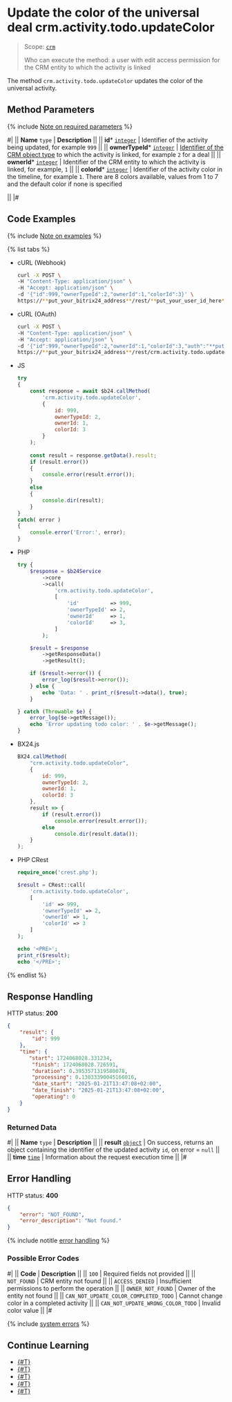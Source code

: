 # Update the color of the universal deal crm.activity.todo.updateColor

> Scope: [`crm`](../../../../scopes/permissions.md)
>
> Who can execute the method: a user with edit access permission for the CRM entity to which the activity is linked

The method `crm.activity.todo.updateColor` updates the color of the universal activity.

## Method Parameters

{% include [Note on required parameters](../../../../../_includes/required.md) %}

#|
|| **Name**
`type` | **Description** ||
|| **id***
[`integer`](../../../../data-types.md) | Identifier of the activity being updated, for example `999` ||
|| **ownerTypeId***
[`integer`](../../../../data-types.md) | [Identifier of the CRM object type](../../../data-types.md#object_type) to which the activity is linked, for example `2` for a deal ||
|| **ownerId***
[`integer`](../../../../data-types.md) | Identifier of the CRM entity to which the activity is linked, for example, `1` ||
|| **colorId***
[`integer`](../../../../data-types.md) | Identifier of the activity color in the timeline, for example `1`. There are 8 colors available, values from 1 to 7 and the default color if none is specified

||
|#

## Code Examples

{% include [Note on examples](../../../../../_includes/examples.md) %}

{% list tabs %}

- cURL (Webhook)

    ```bash
    curl -X POST \
    -H "Content-Type: application/json" \
    -H "Accept: application/json" \
    -d '{"id":999,"ownerTypeId":2,"ownerId":1,"colorId":3}' \
    https://**put_your_bitrix24_address**/rest/**put_your_user_id_here**/**put_your_webhook_here**/crm.activity.todo.updateColor
    ```

- cURL (OAuth)

    ```bash
    curl -X POST \
    -H "Content-Type: application/json" \
    -H "Accept: application/json" \
    -d '{"id":999,"ownerTypeId":2,"ownerId":1,"colorId":3,"auth":"**put_access_token_here**"}' \
    https://**put_your_bitrix24_address**/rest/crm.activity.todo.updateColor
    ```

- JS

    ```js
    try
    {
    	const response = await $b24.callMethod(
    		'crm.activity.todo.updateColor',
    		{
    			id: 999,
    			ownerTypeId: 2,
    			ownerId: 1,
    			colorId: 3
    		}
    	);
    	
    	const result = response.getData().result;
    	if (result.error())
    	{
    		console.error(result.error());
    	}
    	else
    	{
    		console.dir(result);
    	}
    }
    catch( error )
    {
    	console.error('Error:', error);
    }
    ```

- PHP

    ```php
    try {
        $response = $b24Service
            ->core
            ->call(
                'crm.activity.todo.updateColor',
                [
                    'id'          => 999,
                    'ownerTypeId' => 2,
                    'ownerId'     => 1,
                    'colorId'     => 3,
                ]
            );
    
        $result = $response
            ->getResponseData()
            ->getResult();
    
        if ($result->error()) {
            error_log($result->error());
        } else {
            echo 'Data: ' . print_r($result->data(), true);
        }
    
    } catch (Throwable $e) {
        error_log($e->getMessage());
        echo 'Error updating todo color: ' . $e->getMessage();
    }
    ```

- BX24.js

    ```js
    BX24.callMethod(
        "crm.activity.todo.updateColor",
        {
            id: 999,
            ownerTypeId: 2,
            ownerId: 1,
            colorId: 3
        }, 
        result => {
            if (result.error())
                console.error(result.error());
            else
                console.dir(result.data());
        }
    );
    ```

- PHP CRest

    ```php
    require_once('crest.php');

    $result = CRest::call(
        'crm.activity.todo.updateColor',
        [
            'id' => 999,
            'ownerTypeId' => 2,
            'ownerId' => 1,
            'colorId' => 3
        ]
    );

    echo '<PRE>';
    print_r($result);
    echo '</PRE>';
    ```

{% endlist %}

## Response Handling

HTTP status: **200**

```json
{
    "result": {
        "id": 999
    },
    "time": {
       "start": 1724068028.331234,
        "finish": 1724068028.726591,
        "duration": 0.3953571319580078,
        "processing": 0.13033390045166016,
        "date_start": "2025-01-21T13:47:08+02:00",
        "date_finish": "2025-01-21T13:47:08+02:00",
        "operating": 0
    }
}
```

### Returned Data

#|
|| **Name**
`type` | **Description** ||
|| **result**
[`object`](../../../../data-types.md) | On success, returns an object containing the identifier of the updated activity `id`, on error = `null` ||
|| **time**
[`time`](../../../../data-types.md#time) | Information about the request execution time ||
|#

## Error Handling

HTTP status: **400**

```json
{
    "error": "NOT_FOUND",
    "error_description": "Not found."
}
```

{% include notitle [error handling](../../../../../_includes/error-info.md) %}

### Possible Error Codes

#|
|| **Code** | **Description** ||
|| `100` | Required fields not provided ||
|| `NOT_FOUND` | CRM entity not found ||
|| `ACCESS_DENIED` | Insufficient permissions to perform the operation ||
|| `OWNER_NOT_FOUND` | Owner of the entity not found ||
|| `CAN_NOT_UPDATE_COLOR_COMPLETED_TODO` | Cannot change color in a completed activity ||
|| `CAN_NOT_UPDATE_WRONG_COLOR_TODO` | Invalid color value ||
|#

{% include [system errors](../../../../../_includes/system-errors.md) %}

## Continue Learning

- [{#T}](./crm-activity-todo-add.md)
- [{#T}](./crm-activity-todo-update.md)
- [{#T}](./crm-activity-todo-update-deadline.md)
- [{#T}](./crm-activity-todo-update-description.md)
- [{#T}](./crm-activity-todo-update-responsible-user.md)